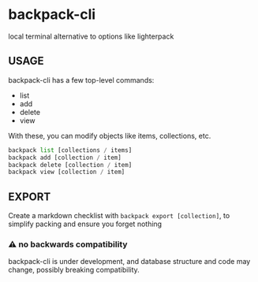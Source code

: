 # backpack-cli

local terminal alternative to options like lighterpack

## USAGE

backpack-cli has a few top-level commands:

- list
- add
- delete
- view

With these, you can modify objects like items, collections, etc.

```python
backpack list [collections / items]
backpack add [collection / item]
backpack delete [collection / item]
backpack view [collection / item]
```

## EXPORT

Create a markdown checklist with `backpack export [collection]`, to simplify packing and ensure you forget nothing

### ⚠️ no backwards compatibility

backpack-cli is under development, and database structure and code may change, possibly breaking compatibility.

